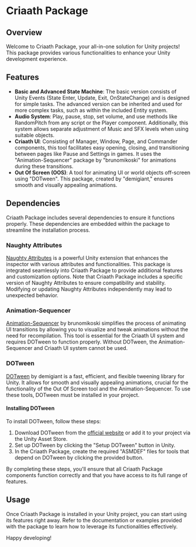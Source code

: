 # Criaath Package

## Overview
Welcome to Criaath Package, your all-in-one solution for Unity projects! This package provides various functionalities to enhance your Unity development experience.

## Features
- **Basic and Advanced State Machine**: The basic version consists of Unity Events (State Enter, Update, Exit, OnStateChange) and is designed for simple tasks. The advanced version can be inherited and used for more complex tasks, such as within the included Entity system.
- **Audio System**: Play, pause, stop, set volume, and use methods like RandomPitch from any script or the Player component. Additionally, this system allows separate adjustment of Music and SFX levels when using suitable objects.
- **Criaath UI**: Consisting of Manager, Window, Page, and Commander components, this tool facilitates easy opening, closing, and transitioning between pages like Pause and Settings in games. It uses the "Animation-Sequencer" package by "brunomikoski" for animations during these transitions.
- **Out Of Screen (OOS)**: A tool for animating UI or world objects off-screen using "DOTween". This package, created by "demigiant," ensures smooth and visually appealing animations.

## Dependencies
Criaath Package includes several dependencies to ensure it functions properly. These dependencies are embedded within the package to streamline the installation process.

### Naughty Attributes
[Naughty Attributes](https://github.com/dbrizov/NaughtyAttributes) is a powerful Unity extension that enhances the inspector with various attributes and functionalities. This package is integrated seamlessly into Criaath Package to provide additional features and customization options. Note that Criaath Package includes a specific version of Naughty Attributes to ensure compatibility and stability. Modifying or updating Naughty Attributes independently may lead to unexpected behavior.

### Animation-Sequencer
[Animation-Sequencer](https://github.com/brunomikoski/Animation-Sequencer) by brunomikoski simplifies the process of animating UI transitions by allowing you to visualize and tweak animations without the need for recompilation. This tool is essential for the Criaath UI system and requires DOTween to function properly. Without DOTween, the Animation-Sequencer and Criaath UI system cannot be used.

### DOTween
[DOTween](http://dotween.demigiant.com/) by demigiant is a fast, efficient, and flexible tweening library for Unity. It allows for smooth and visually appealing animations, crucial for the functionality of the Out Of Screen tool and the Animation-Sequencer. To use these tools, DOTween must be installed in your project.

#### Installing DOTween
To install DOTween, follow these steps:
1. Download DOTween from the [official website](http://dotween.demigiant.com) or add it to your project via the Unity Asset Store.
2. Set up DOTween by clicking the "Setup DOTween" button in Unity.
3. In the Criaath Package, create the required "ASMDEF" files for tools that depend on DOTween by clicking the provided button.

By completing these steps, you'll ensure that all Criaath Package components function correctly and that you have access to its full range of features.

## Usage
Once Criaath Package is installed in your Unity project, you can start using its features right away. Refer to the documentation or examples provided with the package to learn how to leverage its functionalities effectively.

Happy developing!

